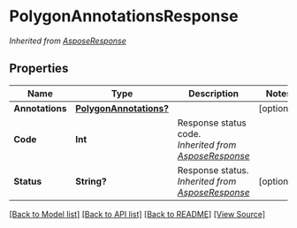 # PolygonAnnotationsResponse


*Inherited from [AsposeResponse](AsposeResponse.md)*
## Properties
Name | Type | Description | Notes
------------ | ------------- | ------------- | -------------
**Annotations** | [**PolygonAnnotations?**](PolygonAnnotations.md) |  | [optional]
**Code** | **Int** | Response status code.<br />*Inherited from [AsposeResponse](AsposeResponse.md)* | 
**Status** | **String?** | Response status.<br />*Inherited from [AsposeResponse](AsposeResponse.md)* | [optional]

[[Back to Model list]](../README.md#documentation-for-models) [[Back to API list]](../README.md#documentation-for-api-endpoints) [[Back to README]](../README.md) [[View Source]](../AsposePdfCloud/Models/PolygonAnnotationsResponse.swift)

